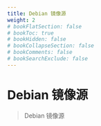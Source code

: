 ```yaml
---
title: Debian 镜像源
weight: 2
# bookFlatSection: false
# bookToc: true
# bookHidden: false
# bookCollapseSection: false
# bookComments: false
# bookSearchExclude: false
---
```


# Debian 镜像源

> Debian 镜像源